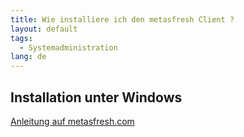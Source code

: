 ```yaml
---
title: Wie installiere ich den metasfresh Client ?
layout: default
tags:
  - Systemadministration
lang: de
---
```


## Installation unter Windows

[Anleitung auf metasfresh.com](http://metasfresh.com/dokumentation/client-installation/)